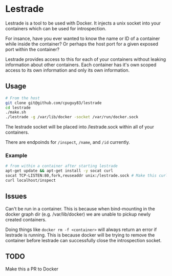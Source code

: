 # Lestrade

Lestrade is a tool to be used with Docker.
It injects a unix socket into your containers which can be used for
introspection.

For insance, have you ever wanted to know the name or ID of a container while
inside the container?
Or perhaps the host port for a given exposed port within the container?

Lestrade provides access to this for each of your containers without leaking
information about other containers.
Each container has it's own scoped access to its own information and only its
own information.

## Usage
```bash
# From the host
git clone git@github.com/cpuguy83/lestrade
cd lestrade
./make.sh
./lestrade -g /var/lib/docker -socket /var/run/docker.sock
```

The lestrade socket will be placed into /lestrade.sock within all of your
containers.

There are endpoinds for `/inspect`, `/name`, and `/id` currently.

### Example
```bash
# from within a container after starting lestrade
apt-get update && apt-get install -y socat curl
socat TCP-LISTEN:80,fork,reuseaddr unix:/lestrade.sock # Make this curlable
curl localhost/inspect
```

## Issues
Can't be run in a container.  This is because when bind-mounting in the
docker graph dir (e.g. /var/lib/docker) we are unable to pickup newly
created containers.

Doing things like `docker rm -f <container>` will always return an error
if lestrade is running.
This is because docker will be trying to remove the container before
lestrade can successfully close the introspection socket.

## TODO
Make this a PR to Docker
